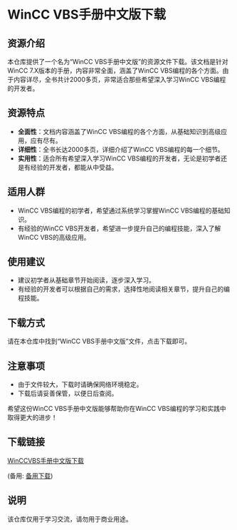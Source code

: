 # WinCC VBS手册中文版下载

## 资源介绍

本仓库提供了一个名为“WinCC VBS手册中文版”的资源文件下载。该文档是针对WinCC 7.X版本的手册，内容非常全面，涵盖了WinCC VBS编程的各个方面。由于内容详尽，全书共计2000多页，非常适合那些希望深入学习WinCC VBS编程的开发者。

## 资源特点

- **全面性**：文档内容涵盖了WinCC VBS编程的各个方面，从基础知识到高级应用，应有尽有。
- **详细性**：全书长达2000多页，详细介绍了WinCC VBS编程的每一个细节。
- **实用性**：适合所有希望深入学习WinCC VBS编程的开发者，无论是初学者还是有经验的开发者，都能从中受益。

## 适用人群

- WinCC VBS编程的初学者，希望通过系统学习掌握WinCC VBS编程的基础知识。
- 有经验的WinCC VBS开发者，希望进一步提升自己的编程技能，深入了解WinCC VBS的高级应用。

## 使用建议

- 建议初学者从基础章节开始阅读，逐步深入学习。
- 有经验的开发者可以根据自己的需求，选择性地阅读相关章节，提升自己的编程技能。

## 下载方式

请在本仓库中找到“WinCC VBS手册中文版”文件，点击下载即可。

## 注意事项

- 由于文件较大，下载时请确保网络环境稳定。
- 下载后请妥善保管，以便日后查阅。

希望这份WinCC VBS手册中文版能够帮助你在WinCC VBS编程的学习和实践中取得更大的进步！

## 下载链接
[WinCCVBS手册中文版下载](https://pan.quark.cn/s/a11a2b566053) 

(备用: [备用下载](https://pan.baidu.com/s/1AnubCiGO8_uQjNFd6sIjWg?pwd=1234))

## 说明

该仓库仅用于学习交流，请勿用于商业用途。

